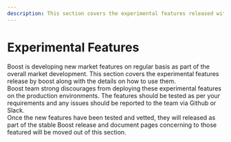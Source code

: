 ```yaml
---
description: This section covers the experimental features released with boost
---
```


# Experimental Features

Boost is developing new market features on regular basis as part of the overall market development. This section covers the experimental features release by boost along with the details on how to use them.\
Boost team strong discourages from deploying these experimental features on the production environments. The features should be tested as per your requirements and any issues should be reported to the team via Github or Slack.\
Once the new features have been tested and vetted, they will released as part of the stable Boost release and document pages concerning to those featured will be moved out of this section.
